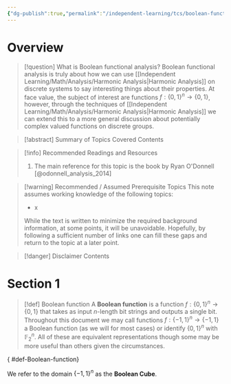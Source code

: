 ```yaml
---
{"dg-publish":true,"permalink":"/independent-learning/tcs/boolean-functional-analysis/introduction-to-boolean-functional-analysis/","created":"2025-02-21T19:05:11.475-07:00","updated":"2025-03-14T20:46:50.000-06:00"}
---
```


# Overview
> [!question] What is Boolean functional analysis?
> Boolean functional analysis is truly about how we can use [[Independent Learning/Math/Analysis/Harmonic Analysis\|Harmonic Analysis]] on discrete systems to say interesting things about their properties. At face value, the subject of interest are functions $f:\{0,1\}^{n}\to\{0,1\}$, however, through the techniques of [[Independent Learning/Math/Analysis/Harmonic Analysis\|Harmonic Analysis]] we can extend this to a more general discussion about potentially complex valued functions on discrete groups.


> [!abstract] Summary of Topics Covered
> Contents

> [!info] Recommended Readings and Resources 
> 1. The main reference for this topic is the book by Ryan O'Donnell [@odonnell_analysis_2014]

> [!warning] Recommended / Assumed Prerequisite Topics
> This note assumes working knowledge of the following topics:
> - x
>
> While the text is written to minimize the required background information, at some points, it will be unavoidable. Hopefully, by following a sufficient number of links one can fill these gaps and return to the topic at a later point.

> [!danger] Disclaimer
> Contents

# Section 1

> [!def] Boolean function
> A **Boolean function** is a function $f:\{0,1\}^{n}\to \{0,1\}$ that takes as input $n$-length bit strings and outputs a single bit. Throughout this document we may call functions $f:\{-1,1\}^{n}\to \{-1,1\}$ a Boolean function (as we will for most cases) or identify $\{0,1\}^{n}$ with $\mathbb{F}_{2}^{n}$. All of these are equivalent representations though some may be more useful than others given the circumstances.
>
{ #def-Boolean-function}


We refer to the domain $\{-1,1\}^{n}$ as the **Boolean Cube**. 